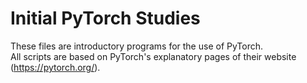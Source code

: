 # Initial PyTorch Studies

These files are introductory programs for the use of PyTorch. <br>
All scripts are based on PyTorch's explanatory pages of their website (https://pytorch.org/).
